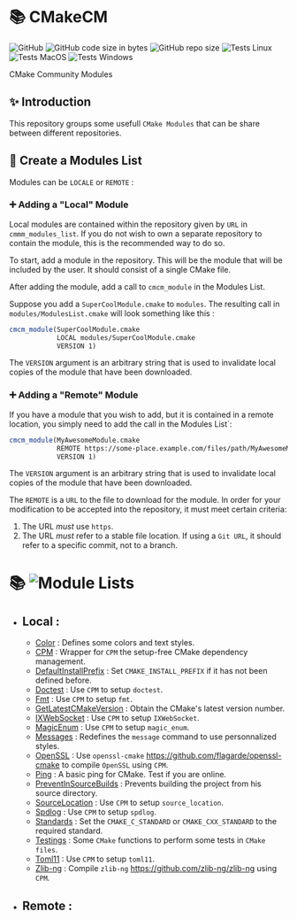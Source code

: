 # 📚 CMakeCM #
![GitHub](https://img.shields.io/github/license/flagarde/CMakeCM) ![GitHub code size in bytes](https://img.shields.io/github/languages/code-size/flagarde/CMakeCM) ![GitHub repo size](https://img.shields.io/github/repo-size/flagarde/CMakeCM) ![Tests Linux](https://github.com/flagarde/CMakeCM/workflows/Tests%20Linux/badge.svg) ![Tests MacOS](https://github.com/flagarde/CMakeCM/workflows/Tests%20MacOS/badge.svg) ![Tests Windows](https://github.com/flagarde/CMakeCM/workflows/Tests%20Windows/badge.svg)

CMake Community Modules

## ✨ Introduction 
This repository groups some usefull `CMake Modules` that can be share between different repositories.

## 📝 Create a Modules List

Modules can be `LOCALE` or `REMOTE` :

### ➕ Adding a "Local" Module

Local modules are contained within the repository given by `URL` in `cmmm_modules_list`. If you do not wish to own a separate repository to contain the module, this is the recommended way to do so.

To start, add a module in the repository. This will be the module that will be included by the user. It should consist of a single CMake file.

After adding the module, add a call to `cmcm_module` in the Modules List.

Suppose you add a `SuperCoolModule.cmake` to `modules`. The resulting call in `modules/ModulesList.cmake` will look something like this :

```cmake
cmcm_module(SuperCoolModule.cmake
            LOCAL modules/SuperCoolModule.cmake
            VERSION 1)
```

The `VERSION` argument is an arbitrary string that is used to invalidate local copies of the module that have been downloaded.

### ➕ Adding a "Remote" Module

If you have a module that you wish to add, but it is contained in a remote location, you simply need to add the call in the Modules List`:

```cmake
cmcm_module(MyAwesomeModule.cmake
            REMOTE https://some-place.example.com/files/path/MyAwesomeModule.cmake
            VERSION 1)
```

The `VERSION` argument is an arbitrary string that is used to invalidate local copies of the module that have been downloaded.

The `REMOTE` is a `URL` to the file to download for the module. In order for your modification to be accepted into the repository, it must meet certain criteria:

1. The URL *must* use `https`.
2. The URL *must* refer to a stable file location. If using a `Git URL`, it should refer to a specific commit, not to a branch.

# 📚 ![Module Lists](https://github.com/flagarde/CMakeCM/tree/master/modules)
* ## Local :
  * [Color](modules/Colors.cmake) : Defines some colors and text styles.
  * [CPM](modules/CPM.cmake) : Wrapper for `CPM` the setup-free CMake dependency management.
  * [DefaultInstallPrefix](modules/DefaultInstallPrefix.cmake) : Set `CMAKE_INSTALL_PREFIX` if it has not been defined before.
  * [Doctest](modules/Doctest.cmake) : Use `CPM` to setup `doctest`.
  * [Fmt](modules/Fmt.cmake) : Use `CPM` to setup `fmt`.
  * [GetLatestCMakeVersion](modules/GetLatestCMakeVersion.cmake) : Obtain the CMake's latest version number.
  * [IXWebSocket](modules/IXWebSocket.cmake) : Use `CPM` to setup `IXWebSocket`.
  * [MagicEnum](modules/MagicEnum.cmake) : Use `CPM` to setup `magic_enum`.
  * [Messages](modules/Messages.cmake) : Redefines the `message` command to use personnalized styles.
  * [OpenSSL](modules/OpenSSL.cmake) : Use `openssl-cmake` https://github.com/flagarde/openssl-cmake to compile `OpenSSL` using `CPM`.
  * [Ping](modules/Ping.cmake) : A basic ping for CMake. Test if you are online.
  * [PreventInSourceBuilds](modules/PreventInSourceBuilds.cmake) : Prevents building the project from his source directory.
  * [SourceLocation](modules/SourceLocation.cmake) : Use `CPM` to setup `source_location`.
  * [Spdlog](modules/Spdlog.cmake) : Use `CPM` to setup `spdlog`.
  * [Standards](modules/Standards.cmake) : Set the `CMAKE_C_STANDARD` or `CMAKE_CXX_STANDARD` to the required standard.
  * [Testings](modules/Testings.cmake) : Some `CMake` functions to perform some tests in `CMake files`.
  * [Toml11](modules/Toml11.cmake) : Use `CPM` to setup `toml11`.
  * [Zlib-ng](Zlib-ng.cmake) : Compile `zlib-ng` https://github.com/zlib-ng/zlib-ng using `CPM`.

* ## Remote :
